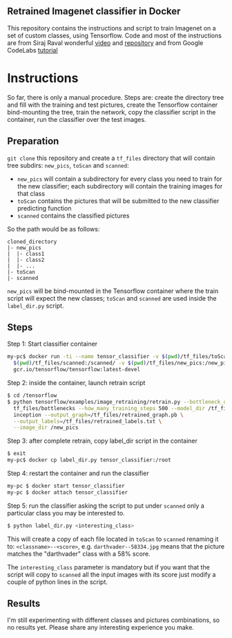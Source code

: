 Retrained Imagenet classifier in Docker
---
This repository contains the instructions and script to train Imagenet on a set of custom classes, using Tensorflow.
Code and most of the instructions are from Siraj Raval wonderful [video](https://youtu.be/QfNvhPx5Px8) and [repository](https://github.com/llSourcell/tensorflow_image_classifier) and from Google CodeLabs [tutorial](https://codelabs.developers.google.com/codelabs/tensorflow-for-poets/?utm_campaign=chrome_series_machinelearning_063016&utm_source=gdev&utm_medium=yt-desc#0)

# Instructions
So far, there is only a manual procedure. Steps are: create the directory tree and fill with the training and test pictures, create the Tensorflow container bind-mounting the tree, train the network, copy the classifier script in the container, run the classifier over the test images.

## Preparation
`git clone` this repository and create a `tf_files` directory that will contain tree subdirs: `new_pics`, `toScan` and `scanned`:

* `new_pics` will contain a subdirectory for every class you need to train for the new classifier; each subdirectory will contain the training images for that class
* `toScan` contains the pictures that will be submitted to the new classifier predicting function 
* `scanned` contains the classified pictures

So the path would be as follows:

```
cloned_directory
|- new_pics
|  |- class1
|  |- class2
|  |- ...
|- toScan
|- scanned
```

`new_pics` will be bind-mounted in the Tensorflow container where the train script will expect the new classes; `toScan` and `scanned` are used inside the  `label_dir.py` script.

## Steps

Step 1: Start classifier container
```sh
my-pc$ docker run -ti --name tensor_classifier -v $(pwd)/tf_files/toScan:/toScan/ -v \
  $(pwd)/tf_files/scanned:/scanned/ -v $(pwd)/tf_files/new_pics:/new_pics/ \
  gcr.io/tensorflow/tensorflow:latest-devel
```

Step 2: inside the container, launch retrain script
```sh
$ cd /tensorflow
$ python tensorflow/examples/image_retraining/retrain.py --bottleneck_dir=/ \
  tf_files/bottlenecks --how_many_training_steps 500 --model_dir /tf_files/ \
  inception --output_graph=/tf_files/retrained_graph.pb \
  --output_labels=/tf_files/retrained_labels.txt \
  --image_dir /new_pics
```

Step 3: after complete retrain, copy label_dir script in the container
```sh
$ exit
my-pc$ docker cp label_dir.py tensor_classifier:/root
```

Step 4: restart the container and run the classifier
```sh
my-pc $ docker start tensor_classifier
my-pc $ docker attach tensor_classifier
```

Step 5: run the classifier asking the script to put under `scanned` only a particular class you may be interested to.
```sh
$ python label_dir.py <interesting_class>
```

This will create a copy of each file located in `toScan` to `scanned` renaming it to: `<classname>--<score>`, e.g. `darthvader--58334.jpg` means that the picture matches the "darthvader" class with a 58% score.

The `interesting_class` parameter is mandatory but if you want that the script will copy to `scanned` all the input images with its score just modify a couple of python lines in the script.

## Results
I'm still experimenting with different classes and pictures combinations, so no results yet. Please share any interesting experience you make.
